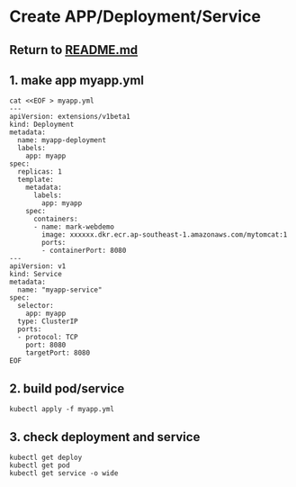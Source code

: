 # Create APP/Deployment/Service

## Return to [README.md](README.md)

## 1. make app myapp.yml
```
cat <<EOF > myapp.yml
---
apiVersion: extensions/v1beta1
kind: Deployment
metadata:
  name: myapp-deployment
  labels:
    app: myapp
spec:
  replicas: 1
  template:
    metadata:
      labels:
        app: myapp
    spec:
      containers:
      - name: mark-webdemo
        image: xxxxxx.dkr.ecr.ap-southeast-1.amazonaws.com/mytomcat:1
        ports:
        - containerPort: 8080
---
apiVersion: v1
kind: Service
metadata:
  name: "myapp-service"
spec:
  selector:
    app: myapp
  type: ClusterIP
  ports:
  - protocol: TCP
    port: 8080
    targetPort: 8080
EOF
```

## 2. build pod/service
```
kubectl apply -f myapp.yml
```

## 3. check deployment and service
```
kubectl get deploy
kubectl get pod
kubectl get service -o wide

```

